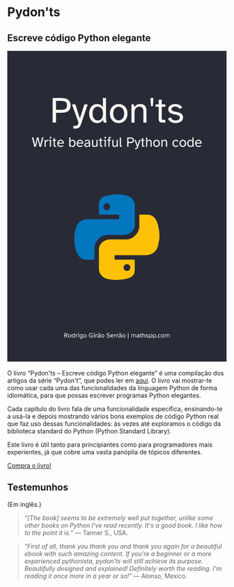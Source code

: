 # Pydon'ts

## Escreve código Python elegante

![](pydonts.svg?classes=float-left&resize=400,500)

O livro “Pydon'ts – Escreve código Python elegante” é uma compilação dos artigos da série “Pydon't”, que podes ler em [aqui](/blog/pydonts).
O livro vai mostrar-te como usar cada uma das funcionalidades da linguagem Python de forma idiomática, para que possas escrever programas Python elegantes.

Cada capítulo do livro fala de uma funcionalidade específica, ensinando-te a usá-la e depois mostrando vários bons exemplos de código Python real que faz
uso dessas funcionalidades: às vezes até exploramos o código da biblioteca standard do Python (Python Standard Library).

Este livro é útil tanto para principiantes como para programadores mais experientes, já que cobre uma vasta panóplia de tópicos diferentes.

<a class="gumroad-button" href="https://gumroad.com/l/gfKOV" target="_blank">Compra o livro!</a>

## Testemunhos

(Em inglês.)

 > “*[The book] seems to be extremely well put together, unlike some other books on Python I've read recently. It's a good book. I like how to the point it is.*” ― Tanner S., USA.

<!---->

 > “*First of all, thank you thank you and thank you again for a beautiful ebook with such amazing content. If you're a beginner or a more experienced pythonista, pydon'ts will still achieve its purpose. Beautifully designed and explained! Definitely worth the reading. I'm reading it once more in a year or so!*” ― Alonso, Mexico.
